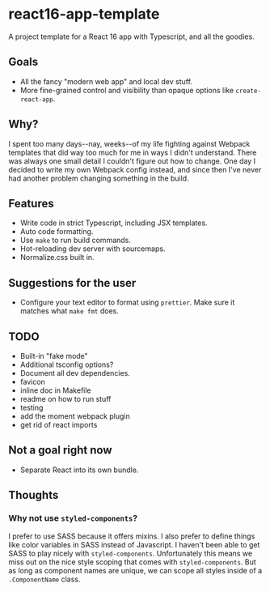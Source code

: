 # react16-app-template

A project template for a React 16 app with Typescript, and all the goodies.

## Goals

-   All the fancy "modern web app" and local dev stuff.
-   More fine-grained control and visibility than opaque options like `create-react-app`.

## Why?

I spent too many days--nay, weeks--of my life fighting against Webpack templates that did way too
much for me in ways I didn't understand. There was always one small detail I couldn't figure out how
to change. One day I decided to write my own Webpack config instead, and since then I've never had
another problem changing something in the build.

## Features

-   Write code in strict Typescript, including JSX templates.
-   Auto code formatting.
-   Use `make` to run build commands.
-   Hot-reloading dev server with sourcemaps.
-   Normalize.css built in.

## Suggestions for the user

-   Configure your text editor to format using `prettier`. Make sure it matches what `make fmt`
    does.

## TODO

-   Built-in "fake mode"
-   Additional tsconfig options?
-   Document all dev dependencies.
-   favicon
-   inline doc in Makefile
-   readme on how to run stuff
-   testing
-   add the moment webpack plugin
-   get rid of react imports

## Not a goal right now

-   Separate React into its own bundle.

## Thoughts

### Why not use `styled-components`?

I prefer to use SASS because it offers mixins. I also prefer to define things like color variables
in SASS instead of Javascript. I haven't been able to get SASS to play nicely with
`styled-components`. Unfortunately this means we miss out on the nice style scoping that comes with
`styled-components`. But as long as component names are unique, we can scope all styles inside of a
`.ComponentName` class.
